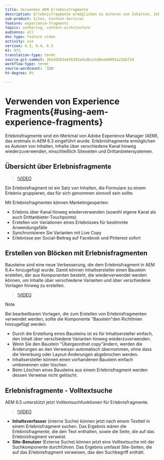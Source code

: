 ```yaml
---
title: Verwenden AEM Erlebnisfragmente
description: Erlebnisfragmente ermöglichen es Autoren von Inhalten, Inhalte über verschiedene Kanal hinweg wiederzuverwenden, einschließlich Siteseiten und Drittanbietersystemen.
sub-product: Sites, Content-Services
feature: experience-fragments
topics: authoring, content-architecture
audience: all
doc-type: feature video
activity: use
version: 6.3, 6.4, 6.5
kt: 971
translation-type: tm+mt
source-git-commit: 3b5dd583a458393a41dbce1d8eeb0095a22db734
workflow-type: tm+mt
source-wordcount: '326'
ht-degree: 0%

---
```



# Verwenden von Experience Fragments{#using-aem-experience-fragments}

Erlebnisfragmente sind ein Merkmal von Adobe Experience Manager (AEM), das erstmals in AEM 6.3 eingeführt wurde. Erlebnisfragmente ermöglichen es Autoren von Inhalten, Inhalte über verschiedene Kanal hinweg wiederzuverwenden, einschließlich Siteseiten und Drittanbietersystemen.

## Übersicht über Erlebnisfragmente

>[!VIDEO](https://video.tv.adobe.com/v/17028/?quality=9&learn=on)

Ein Erlebnisfragment ist ein Satz von Inhalten, die Formulare zu einem Erlebnis gruppieren, das für sich genommen sinnvoll sein sollte.

Mit Erlebnisfragmenten können Marketingexperten:

* Erlebnis über Kanal hinweg wiederverwenden (sowohl eigene Kanal als auch Drittanbieter-Touchpoints)
* Erstellen von Variationen eines Erlebnisses für bestimmte Anwendungsfälle
* Synchronisieren Sie Varianten mit Live Copy
* Erlebnisse per Social-Beitrag auf Facebook und Pinterest sofort

## Erstellen von Blöcken mit Erlebnisfragmenten

Bausteine sind eine neue Verbesserung, die dem Erlebnisfragment in AEM 6.4+ hinzugefügt wurde. Damit können Inhaltsersteller einen Baustein erstellen, der aus Komponenten besteht, die wiederverwendet werden können, um Inhalte über verschiedene Varianten und über verschiedene Vorlagen hinweg zu erstellen.

>[!VIDEO](https://video.tv.adobe.com/v/21289/?quality=9&learn=on)

>[!NOTE]
>
> Bei bearbeitbaren Vorlagen, die zum Erstellen von Erlebnisfragmenten verwendet werden, sollte die Komponente &quot;Baustein&quot;den Richtlinien hinzugefügt werden.

* Durch die Erstellung eines Bausteins ist es für Inhaltsersteller einfach, den Inhalt über verschiedene Varianten hinweg wiederzuverwenden.
* Wenn Sie den Baustein &quot;Übergeordnet copy&quot;ändern, werden die Änderungen an den Verweisen automatisch übernommen, ohne dass die Vererbung oder Layout-Änderungen abgebrochen werden.
* Inhaltsersteller können einen vorhandenen Baustein einfach umbenennen oder löschen.
* Beim Löschen eines Bausteins aus einem Erlebnisfragment werden dessen Verweise nicht gelöscht.

## Erlebnisfragmente - Volltextsuche

AEM 6.5 unterstützt jetzt Volltextsuchfunktionen für Erlebnisfragmente.

>[!VIDEO](https://video.tv.adobe.com/v/27720/?quality=9&learn=on)

* **Inhaltsverfasser**  (interne Suche) können jetzt nach einem Textteil in einem Erlebnisfragment suchen. Das Ergebnis wären die Erlebnisfragmente, die den Text enthalten, sowie die Seite, die auf das Erlebnisfragment verweist.
* **Site-Benutzer**  (Externe Suche) können jetzt eine Volltextsuche mit der Suchkomponente durchführen. Das Ergebnis umfasst Site-Seiten, die auf das Erlebnisfragment verweisen, das den Suchbegriff enthält.
